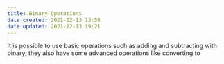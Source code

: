 ```yaml
---
title: Binary Operations
date created: 2021-12-13 13:58
date updated: 2021-12-13 19:21
---
```


It is possible to use basic operations such as adding and subtracting with binary, they also have some advanced operations like converting to
